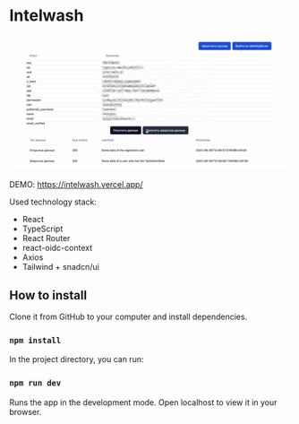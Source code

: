 # Intelwash

![intelwash](/src/assets/intelwashdemo.png "Intelwash")

DEMO: https://intelwash.vercel.app/

Used technology stack:

- React
- TypeScript
- React Router
- react-oidc-context
- Axios
- Tailwind + snadcn/ui

## How to install

Clone it from GitHub to your computer and install dependencies.

### `npm install`

In the project directory, you can run:

### `npm run dev`

Runs the app in the development mode.
Open localhost to view it in your browser.
